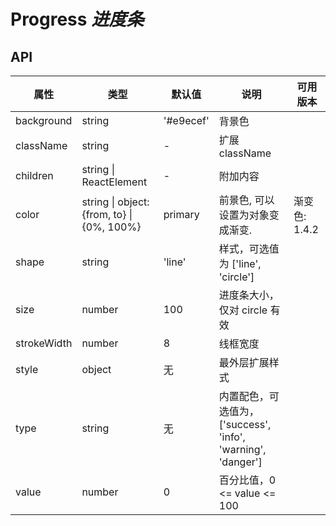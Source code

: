 # Progress *进度条*

<example />

## API 

| 属性 | 类型 | 默认值 | 说明 | 可用版本 |
| --- | --- | --- | --- | --- |
| background | string | '#e9ecef' | 背景色 | |
| className | string | - | 扩展className | |
| children | string \| ReactElement | - | 附加内容 | |
| color | string \| object: {from, to} \| {0%, 100%} | primary | 前景色, 可以设置为对象变成渐变.  | 渐变色: 1.4.2 |
| shape | string | 'line' | 样式，可选值为 \['line', 'circle'] | |
| size | number | 100 | 进度条大小，仅对 circle 有效 | |
| strokeWidth | number | 8 | 线框宽度 | |
| style | object | 无 | 最外层扩展样式 | |
| type | string | 无 | 内置配色，可选值为，\['success', 'info', 'warning', 'danger'] | |
| value | number | 0 | 百分比值，0 <= value <= 100 | |